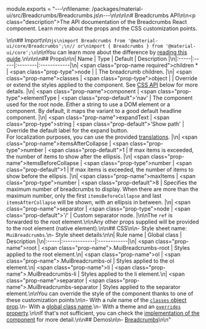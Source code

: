 module.exports = "---\nfilename: /packages/material-ui/src/Breadcrumbs/Breadcrumbs.js\n---\n\n<!--- This documentation is automatically generated, do not try to edit it. -->\n\n# Breadcrumbs API\n\n<p class=\"description\">The API documentation of the Breadcrumbs React component. Learn more about the props and the CSS customization points.</p>\n\n## Import\n\n```js\nimport Breadcrumbs from '@material-ui/core/Breadcrumbs';\n// or\nimport { Breadcrumbs } from '@material-ui/core';\n```\n\nYou can learn more about the difference by [reading this guide](/guides/minimizing-bundle-size/).\n\n\n\n## Props\n\n| Name | Type | Default | Description |\n|:-----|:-----|:--------|:------------|\n| <span class=\"prop-name required\">children&nbsp;*</span> | <span class=\"prop-type\">node</span> |  | The breadcrumb children. |\n| <span class=\"prop-name\">classes</span> | <span class=\"prop-type\">object</span> |  | Override or extend the styles applied to the component. See [CSS API](#css) below for more details. |\n| <span class=\"prop-name\">component</span> | <span class=\"prop-type\">elementType</span> | <span class=\"prop-default\">'nav'</span> | The component used for the root node. Either a string to use a DOM element or a component. By default, it maps the variant to a good default headline component. |\n| <span class=\"prop-name\">expandText</span> | <span class=\"prop-type\">string</span> | <span class=\"prop-default\">'Show path'</span> | Override the default label for the expand button.<br>For localization purposes, you can use the provided [translations](/guides/localization/). |\n| <span class=\"prop-name\">itemsAfterCollapse</span> | <span class=\"prop-type\">number</span> | <span class=\"prop-default\">1</span> | If max items is exceeded, the number of items to show after the ellipsis. |\n| <span class=\"prop-name\">itemsBeforeCollapse</span> | <span class=\"prop-type\">number</span> | <span class=\"prop-default\">1</span> | If max items is exceeded, the number of items to show before the ellipsis. |\n| <span class=\"prop-name\">maxItems</span> | <span class=\"prop-type\">number</span> | <span class=\"prop-default\">8</span> | Specifies the maximum number of breadcrumbs to display. When there are more than the maximum number, only the first `itemsBeforeCollapse` and last `itemsAfterCollapse` will be shown, with an ellipsis in between. |\n| <span class=\"prop-name\">separator</span> | <span class=\"prop-type\">node</span> | <span class=\"prop-default\">'/'</span> | Custom separator node. |\n\nThe `ref` is forwarded to the root element.\n\nAny other props supplied will be provided to the root element (native element).\n\n## CSS\n\n- Style sheet name: `MuiBreadcrumbs`.\n- Style sheet details:\n\n| Rule name | Global class | Description |\n|:-----|:-------------|:------------|\n| <span class=\"prop-name\">root</span> | <span class=\"prop-name\">.MuiBreadcrumbs-root</span> | Styles applied to the root element.\n| <span class=\"prop-name\">ol</span> | <span class=\"prop-name\">.MuiBreadcrumbs-ol</span> | Styles applied to the ol element.\n| <span class=\"prop-name\">li</span> | <span class=\"prop-name\">.MuiBreadcrumbs-li</span> | Styles applied to the li element.\n| <span class=\"prop-name\">separator</span> | <span class=\"prop-name\">.MuiBreadcrumbs-separator</span> | Styles applied to the separator element.\n\nYou can override the style of the component thanks to one of these customization points:\n\n- With a rule name of the [`classes` object prop](/customization/components/#overriding-styles-with-classes).\n- With a [global class name](/customization/components/#overriding-styles-with-global-class-names).\n- With a theme and an [`overrides` property](/customization/globals/#css).\n\nIf that's not sufficient, you can check the [implementation of the component](https://github.com/Foso/material-ui/blob/master/packages/material-ui/src/Breadcrumbs/Breadcrumbs.js) for more detail.\n\n## Demos\n\n- [Breadcrumbs](/components/breadcrumbs/)\n\n"